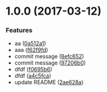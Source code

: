 <a name="1.0.0"></a>
# 1.0.0 (2017-03-12)


### Features

* aa ([0a512a1](https://github.com/zhaotoday/commit-message/commit/0a512a1))
* aaa ([f62f9fd](https://github.com/zhaotoday/commit-message/commit/f62f9fd))
* commit message ([8efc652](https://github.com/zhaotoday/commit-message/commit/8efc652))
* commit message ([97206b0](https://github.com/zhaotoday/commit-message/commit/97206b0))
* dfdf ([f0695b6](https://github.com/zhaotoday/commit-message/commit/f0695b6))
* dfdf ([a4c5fca](https://github.com/zhaotoday/commit-message/commit/a4c5fca))
* update README ([2ae628a](https://github.com/zhaotoday/commit-message/commit/2ae628a))



